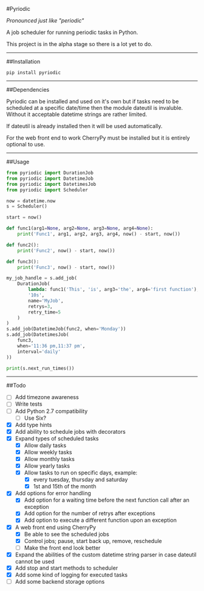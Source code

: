 #Pyriodic

_Pronounced just like "periodic"_

A job scheduler for running periodic tasks in Python.

This project is in the alpha stage so there is a lot yet to do.

---

##Installation

```
pip install pyriodic
```

---

##Dependencies

Pyriodic can be installed and used on it's own but if tasks need to be
scheduled at a specific date/time then the module dateutil is invaluble.
Without it acceptable datetime strings are rather limited.

If dateutil is already installed then it will be used automatically.

For the web front end to work CherryPy must be installed but it is
entirely optional to use.

---

##Usage

```python
from pyriodic import DurationJob
from pyriodic import DatetimeJob
from pyriodic import DatetimesJob
from pyriodic import Scheduler

now = datetime.now
s = Scheduler()

start = now()

def func1(arg1=None, arg2=None, arg3=None, arg4=None):
    print('Func1', arg1, arg2, arg3, arg4, now() - start, now())

def func2():
    print('Func2', now() - start, now())

def func3():
    print('Func3', now() - start, now())

my_job_handle = s.add_job(
	DurationJob(
		lambda: func1('This', 'is', arg3='the', arg4='first function'),
		'10s',
		name='MyJob',
		retrys=3,
		retry_time=5
	)
)
s.add_job(DatetimeJob(func2, when='Monday'))
s.add_job(DatetimesJob(
	func3,
	when='11:36 pm,11:37 pm',
	interval='daily'
))

print(s.next_run_times())
```


---

##Todo

- [ ] Add timezone awareness
- [ ] Write tests
- [ ] Add Python 2.7 compatibility
    - [ ] Use Six?
- [x] Add type hints
- [x] Add ability to schedule jobs with decorators
- [x] Expand types of scheduled tasks
    - [x] Allow daily tasks
    - [x] Allow weekly tasks
    - [x] Allow monthly tasks
    - [x] Allow yearly tasks
    - [x] Allow tasks to run on specific days, example:
        - [x] every tuesday, thursday and saturday
        - [x] 1st and 15th of the month
- [x] Add options for error handling
    - [x] Add option for a waiting time before the next function call
            after an exception
    - [x] Add option for the number of retrys after exceptions
    - [x] Add option to execute a different function upon an exception
- [x] A web front end using CherryPy
    - [x] Be able to see the scheduled jobs
    - [x] Control jobs; pause, start back up, remove, reschedule
    - [ ] Make the front end look better
- [x] Expand the abilities of the custom datetime string parser in case
        dateutil cannot be used
- [x] Add stop and start methods to scheduler
- [x] Add some kind of logging for executed tasks
- [ ] Add some backend storage options
